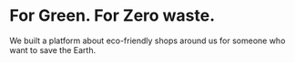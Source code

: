 # For Green. For Zero waste.
We built a platform about eco-friendly shops around us for someone who want to save the Earth.
